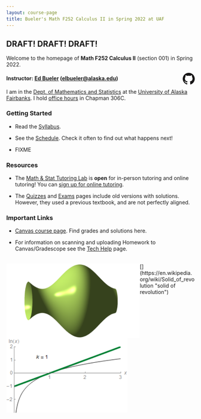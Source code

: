 ```yaml
---
layout: course-page
title: Bueler's Math F252 Calculus II in Spring 2022 at UAF
---
```


## **DRAFT! DRAFT! DRAFT!**

Welcome to the homepage of **Math F252 Calculus II** (section 001) in Spring 2022.

[<img src="GitHub-Mark-32px.png" align="right">](https://github.com/bueler/calc2 "Go to the github repository for this site.")

#### Instructor:  [Ed Bueler](http://bueler.github.io/) ([elbueler@alaska.edu](mailto:elbueler@alaska.edu))

I am in the [Dept. of Mathematics and Statistics](http://www.uaf.edu/dms/) at the [University of Alaska Fairbanks](http://www.uaf.edu/).  I hold [office hours](http://bueler.github.io/OffHrs.htm) in Chapman 306C.

### Getting Started

* Read the [Syllabus](syllabus.pdf).

* See the [Schedule](schedule.pdf).  Check it often to find out what happens next!

* FIXME

### Resources

* The [Math & Stat Tutoring Lab](https://www.uaf.edu/dms/mathlab/index.php) is **open** for in-person tutoring and online tutoring!  You can [sign up for online tutoring](https://fairbanks.go-redrock.com/).

* The [Quizzes](quizzes.html) and [Exams](exams.html) pages include old versions with solutions.  However, they used a previous textbook, and are not perfectly aligned.

### Important Links

* [Canvas course page](https://canvas.alaska.edu/courses/7049).  Find grades and solutions here.

* For information on scanning and uploading Homework to Canvas/Gradescope see the [Tech Help](techHelp.html) page.

<br>
[<img src="assets/images/solid.png" align="left" height="200">](https://en.wikipedia.org/wiki/Solid_of_revolution "solid of revolution")

[<img src="assets/images/ln.gif" align="left" height="200">](https://en.wikipedia.org/wiki/Taylor_series "Taylor series of y=ln x")
